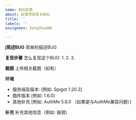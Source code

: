 ```yaml
---
name: BUG反馈
about: 反馈项目有关BUG
title: ''
labels: ''
assignees: DongShaoNB

---
```


**j简述BUG**
简单的描述BUG

**复现步骤**
怎么复现这个BUG:
1. 
2. 
3. 

**截图**
上传相关截图（如有）

**环境**
 - 服务端及版本: [例如: Spigot 1.20.2]
 - 插件版本 [例如: 1.6.0]
 - 其他补充 [例如: AuthMe 5.6.0 （如果是与AuthMe兼容问题）]

**补充**
补充其他信息（例如: 报错）
